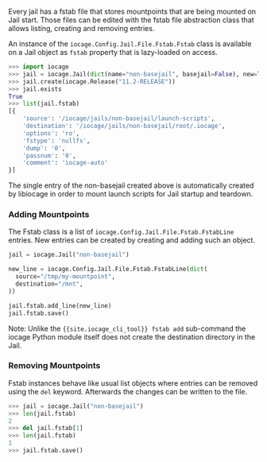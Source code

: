 Every jail has a fstab file that stores mountpoints that are being mounted on Jail start.
Those files can be edited with the fstab file abstraction class that allows listing, creating and removing entries.

An instance of the `iocage.Config.Jail.File.Fstab.Fstab` class is available on a Jail object as `fstab` property that is lazy-loaded on access.

```python
>>> import iocage
>>> jail = iocage.Jail(dict(name="non-basejail", basejail=False), new=True)
>>> jail.create(iocage.Release("11.2-RELEASE"))
>>> jail.exists
True
>>> list(jail.fstab)
[{
	'source': '/iocage/jails/non-basejail/launch-scripts',
	'destination': '/iocage/jails/non-basejail/root/.iocage',
	'options': 'ro',
	'fstype': 'nullfs',
	'dump': '0',
	'passnum': '0',
	'comment': 'iocage-auto'
}]
```

The single entry of the non-basejail created above is automatically created by libiocage in order to mount launch scripts for Jail startup and teardown.


### Adding Mountpoints

The Fstab class is a list of `iocage.Config.Jail.File.Fstab.FstabLine` entries. New entries can be created by creating and adding such an object.

```python
jail = iocage.Jail("non-basejail")

new_line = iocage.Config.Jail.File.Fstab.FstabLine(dict(
  source="/tmp/my-mountpoint",
  destination="/mnt",
))

jail.fstab.add_line(new_line)
jail.fstab.save()
```

Note: Unlike the `{{site.iocage_cli_tool}} fstab add` sub-command the iocage Python module itself does not create the destination directory in the Jail.


### Removing Mountpoints

Fstab instances behave like usual list objects where entries can be removed using the `del` keyword. Afterwards the changes can be written to the file.

```python
>>> jail = iocage.Jail("non-basejail")
>>> len(jail.fstab)
2
>>> del jail.fstab[1]
>>> len(jail.fstab)
1
>>> jail.fstab.save()
```